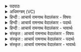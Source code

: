 <details><summary>पदपाठः</summary>

य꣡या꣢꣯। गाः। आ꣣क꣡रा꣢महै। आ꣣। क꣡रा꣢꣯महै। से꣡न꣢꣯या। अ꣣ग्ने। त꣡व꣢꣯। ऊ꣣त्या꣢। ताम्। नः꣣। हिन्व। मघ꣡त्त꣢ये। १५२८।
</details>

<details><summary>अधिमन्त्रम् (VC)</summary>

- अग्निः
- केतुराग्नेयः
- गायत्री
- षड्जः
</details>

<details><summary>हिन्दी : आचार्य रामनाथ वेदालंकार - विषयः</summary>

अगले मन्त्र में फिर परमात्मा और राजा का विषय है।
</details>

<details><summary>हिन्दी : आचार्य रामनाथ वेदालंकार - पदार्थः</summary>

पदार्थान्वयभाषाः -  हे (अग्ने) अग्रनायक परमात्मन् वा राजन् ! (तव यया ऊत्या सेनया) आपकी जिस रक्षक सेना के द्वारा,हम (गाः)अन्तःप्रकाश की किरणों को अथवा गाय आदि सम्पत्तियों को (आकरामहै) प्राप्त करते हैं,(ताम्) उस रक्षा को वा सेना को (मघत्तये) ऐश्वर्य के प्रदानार्थ (नः) हमारे लिए (हिन्व) प्रेरित करो ॥२॥
</details>

<details><summary>हिन्दी : आचार्य रामनाथ वेदालंकार - भावार्थः</summary>

भावार्थभाषाः -  राजा की सेना से रक्षित प्रजाएँ जैसे भौतिक सम्पत्तियाँ प्राप्त करने में समर्थ होती हैं,वैसे ही परमात्मा के रक्षण-सामर्थ्य से रक्षित जन अध्यात्म-सम्पत्तियाँ प्राप्त कर लेते हैं ॥२॥
</details>

<details><summary>संस्कृत : आचार्य रामनाथ वेदालंकार - विषयः</summary>

अथ पुनः परमात्मनृपतिविषयमाह।
</details>

<details><summary>संस्कृत : आचार्य रामनाथ वेदालंकार - पदार्थः</summary>

पदार्थान्वयभाषाः -  हे (अग्ने) अग्रणीः परमात्मन् नृपते वा ! (तव यया ऊत्या सेनया) तव यया रक्षारूपया सेनया रक्षिकया सेनया वा,वयम् (गाः) अन्तःप्रकाशरश्मीन् धेन्वादिसम्पत्तीर्वा (आ करामहै) प्राप्नुमः (ताम्) रक्षां सेनां वा (मघत्तये) मघदत्तये,ऐश्वर्यप्रदानाय (नः) अस्मभ्यम् (हिन्व) प्रेरय ॥२॥
</details>

<details><summary>संस्कृत : आचार्य रामनाथ वेदालंकार - भावार्थः</summary>

भावार्थभाषाः -  नृपतेः सेनया रक्षिताः प्रजा यथा भौतिकीः सम्पदाः प्राप्तुं शक्ता जायन्ते तथैव परमात्मनो रक्षणसामर्थ्येन रक्षिता जना अध्यात्मसम्पत्तीः प्राप्नुवन्ति ॥२॥
</details>